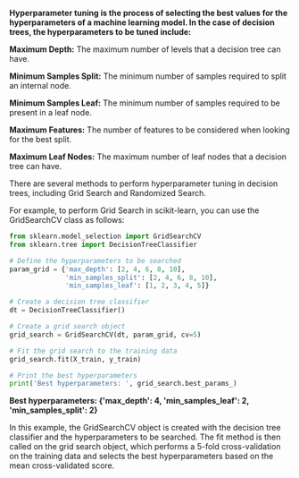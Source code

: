 **Hyperparameter tuning is the process of selecting the best values for the hyperparameters of a machine learning model. In the case of decision trees, the hyperparameters to be tuned include:**

**Maximum Depth:** The maximum number of levels that a decision tree can have.

**Minimum Samples Split:** The minimum number of samples required to split an internal node.

**Minimum Samples Leaf:** The minimum number of samples required to be present in a leaf node.

**Maximum Features:** The number of features to be considered when looking for the best split.

**Maximum Leaf Nodes:** The maximum number of leaf nodes that a decision tree can have.

There are several methods to perform hyperparameter tuning in decision trees, including Grid Search and Randomized Search.

For example, to perform Grid Search in scikit-learn, you can use the GridSearchCV class as follows:

```python
from sklearn.model_selection import GridSearchCV
from sklearn.tree import DecisionTreeClassifier

# Define the hyperparameters to be searched
param_grid = {'max_depth': [2, 4, 6, 8, 10],
              'min_samples_split': [2, 4, 6, 8, 10],
              'min_samples_leaf': [1, 2, 3, 4, 5]}

# Create a decision tree classifier
dt = DecisionTreeClassifier()

# Create a grid search object
grid_search = GridSearchCV(dt, param_grid, cv=5)

# Fit the grid search to the training data
grid_search.fit(X_train, y_train)

# Print the best hyperparameters
print('Best hyperparameters: ', grid_search.best_params_)
```

**Best hyperparameters:  {'max_depth': 4, 'min_samples_leaf': 2, 'min_samples_split': 2}**


In this example, the GridSearchCV object is created with the decision tree classifier and the hyperparameters to be searched. The fit method is then called on the grid search object, which performs a 5-fold cross-validation on the training data and selects the best hyperparameters based on the mean cross-validated score.

